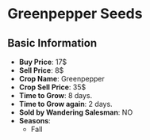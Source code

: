 # Greenpepper Seeds

## Basic Information

- **Buy Price**: 17$
- **Sell Price**: 8$
- **Crop Name**: Greenpepper
- **Crop Sell Price**: 35$
- **Time to Grow**: 8 days.
- **Time to Grow again**: 2 days.
- **Sold by Wandering Salesman**: NO
- **Seasons**:
  - Fall